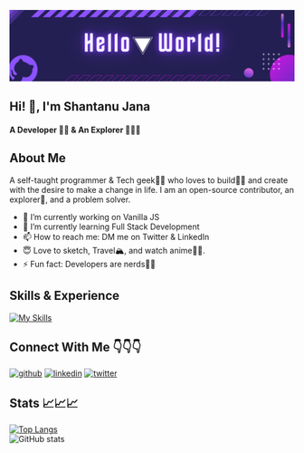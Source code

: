 ![A Developer 👨‍💻 & An Explorer 🚀🚀🚀](https://github.com/Arceus-sj/Arceus-sj/blob/main/Hello%20World!.png)

## Hi! 👋, I'm Shantanu Jana
#### A Developer 👨‍💻 & An Explorer 🚀🚀🚀

## About Me

A self-taught programmer & Tech geek🐱‍💻 who loves to build👷‍♂️ and create with the desire to make a change in life. I am an open-source contributor, an explorer🚀, and a problem solver. 

- 🔭 I’m currently working on Vanilla JS 
- 🌱 I’m currently learning Full Stack Development 
- 📫 How to reach me: DM me on Twitter & LinkedIn 
- 😇 Love to sketch, Travel🏔️, and watch anime🐱‍👤.
- ⚡ Fun fact: Developers are nerds💯😂 

## Skills & Experience

[![My Skills](https://skills.thijs.gg/icons?i=html,css,js,cpp,py,git,figma)](https://skills.thijs.gg)

## Connect With Me 👇👇👇

[<img src='https://cdn.jsdelivr.net/npm/simple-icons@3.0.1/icons/github.svg' alt='github' height='40' >](https://github.com/Arceus-sj)  [<img src='https://cdn.jsdelivr.net/npm/simple-icons@3.0.1/icons/linkedin.svg' alt='linkedin' height='40'>](https://www.linkedin.com/in/Shantanu-Jana/)  [<img src='https://cdn.jsdelivr.net/npm/simple-icons@3.0.1/icons/twitter.svg' alt='twitter' height='40'>](https://twitter.com/cypherJana)  

## Stats 📈📈📈

[![Top Langs](https://github-readme-stats.vercel.app/api/top-langs/?username=Arceus-sj)](https://github.com/anuraghazra/github-readme-stats)     
![GitHub stats](https://github-readme-stats.vercel.app/api?username=Arceus-sj&show_icons=true)  

